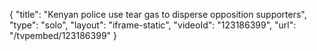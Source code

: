 {
    "title": "Kenyan police use tear gas to disperse opposition supporters",
    "type": "solo",
    "layout": "iframe-static",
    "videoId": "123186399",
    "url": "\/tvpembed\/123186399"
}